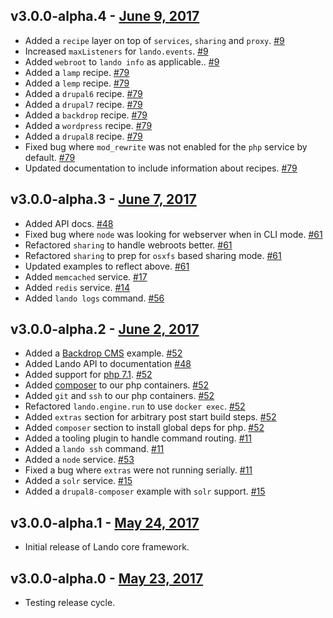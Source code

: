 v3.0.0-alpha.4 - [June 9, 2017](https://github.com/kalabox/lando/releases/tag/v3.0.0-alpha.4)
-------------------------------

* Added a `recipe` layer on top of `services`, `sharing` and `proxy`. [#9](https://github.com/thinktandem/horoscope/issues/9)
* Increased `maxListeners` for `lando.events`. [#9](https://github.com/thinktandem/horoscope/issues/9)
* Added `webroot` to `lando info` as applicable.. [#9](https://github.com/thinktandem/horoscope/issues/9)
* Added a `lamp` recipe. [#79](https://github.com/thinktandem/horoscope/issues/79)
* Added a `lemp` recipe. [#79](https://github.com/thinktandem/horoscope/issues/79)
* Added a `drupal6` recipe. [#79](https://github.com/thinktandem/horoscope/issues/79)
* Added a `drupal7` recipe. [#79](https://github.com/thinktandem/horoscope/issues/79)
* Added a `backdrop` recipe. [#79](https://github.com/thinktandem/horoscope/issues/79)
* Added a `wordpress` recipe. [#79](https://github.com/thinktandem/horoscope/issues/79)
* Added a `drupal8` recipe. [#79](https://github.com/thinktandem/horoscope/issues/79)
* Fixed bug where `mod_rewrite` was not enabled for the `php` service by default. [#79](https://github.com/thinktandem/horoscope/issues/79)
* Updated documentation to include information about recipes. [#79](https://github.com/thinktandem/horoscope/issues/79)

v3.0.0-alpha.3 - [June 7, 2017](https://github.com/kalabox/lando/releases/tag/v3.0.0-alpha.3)
-------------------------------

* Added API docs. [#48](https://github.com/thinktandem/horoscope/issues/48)
* Fixed bug where `node` was looking for webserver when in CLI mode. [#61](https://github.com/thinktandem/horoscope/issues/61)
* Refactored `sharing` to handle webroots better. [#61](https://github.com/thinktandem/horoscope/issues/61)
* Refactored `sharing` to prep for `osxfs` based sharing mode. [#61](https://github.com/thinktandem/horoscope/issues/61)
* Updated examples to reflect above. [#61](https://github.com/thinktandem/horoscope/issues/61)
* Added `memcached` service. [#17](https://github.com/thinktandem/horoscope/issues/17)
* Added `redis` service. [#14](https://github.com/thinktandem/horoscope/issues/14)
* Added `lando logs` command. [#56](https://github.com/thinktandem/horoscope/issues/56)

v3.0.0-alpha.2 - [June 2, 2017](https://github.com/kalabox/lando/releases/tag/v3.0.0-alpha.2)
-------------------------------

* Added a [Backdrop CMS](https://backdropcms.org/) example. [#52](https://github.com/thinktandem/horoscope/issues/52)
* Added Lando API to documentation [#48](https://github.com/kalabox/lando/issues/48)
* Added support for [php 7.1](http://php.net/). [#52](https://github.com/kalabox/lando/issues/52)
* Added [composer](https://getcomposer.org/) to our php containers. [#52](https://github.com/kalabox/lando/issues/52)
* Added `git` and `ssh` to our php containers. [#52](https://github.com/kalabox/lando/issues/52)
* Refactored `lando.engine.run` to use `docker exec`. [#52](https://github.com/kalabox/lando/issues/52)
* Added `extras` section for arbitrary post start build steps. [#52](https://github.com/kalabox/lando/issues/52)
* Added `composer` section to install global deps for php. [#52](https://github.com/kalabox/lando/issues/52)
* Added a tooling plugin to handle command routing. [#11](https://github.com/kalabox/lando/issues/11)
* Added a `lando ssh` command. [#11](https://github.com/kalabox/lando/issues/11)
* Added a `node` service. [#53](https://github.com/kalabox/lando/issues/53)
* Fixed a bug where `extras` were not running serially. [#11](https://github.com/kalabox/lando/issues/11)
* Added a `solr` service. [#15](https://github.com/kalabox/lando/issues/15)
* Added a `drupal8-composer` example with `solr` support. [#15](https://github.com/kalabox/lando/issues/15)

v3.0.0-alpha.1 - [May 24, 2017](https://github.com/kalabox/lando/releases/tag/v3.0.0-alpha.1)
-------------------------------

* Initial release of Lando core framework.

v3.0.0-alpha.0 - [May 23, 2017](https://github.com/kalabox/lando/releases/tag/v3.0.0-alpha.0)
-------------------------------

* Testing release cycle.
